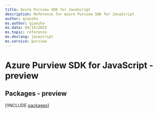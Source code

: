 ```yaml
---
title: Azure Purview SDK for JavaScript
description: Reference for Azure Purview SDK for JavaScript
author: qiaozha
ms.author: qiaozha
ms.data: 04/14/2023
ms.topic: reference
ms.devlang: javascript
ms.service: purview
---
```

# Azure Purview SDK for JavaScript - preview
## Packages - preview
[!INCLUDE [packages](purview-index.md)]